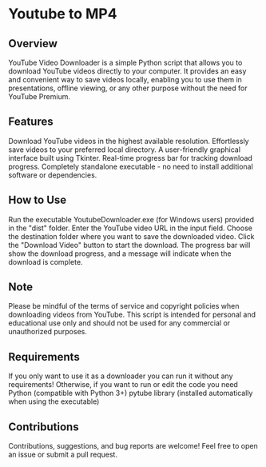 # Youtube to MP4
## Overview
YouTube Video Downloader is a simple Python script that allows you to download YouTube videos directly to your computer. It provides an easy and convenient way to save videos locally, enabling you to use them in presentations, offline viewing, or any other purpose without the need for YouTube Premium.
## Features
Download YouTube videos in the highest available resolution.
Effortlessly save videos to your preferred local directory.
A user-friendly graphical interface built using Tkinter.
Real-time progress bar for tracking download progress.
Completely standalone executable - no need to install additional software or dependencies.
## How to Use
Run the executable YoutubeDownloader.exe (for Windows users) provided in the "dist" folder.
Enter the YouTube video URL in the input field.
Choose the destination folder where you want to save the downloaded video.
Click the "Download Video" button to start the download.
The progress bar will show the download progress, and a message will indicate when the download is complete.
## Note
Please be mindful of the terms of service and copyright policies when downloading videos from YouTube. This script is intended for personal and educational use only and should not be used for any commercial or unauthorized purposes.

## Requirements
If you only want to use it as a downloader you can run it without any requirements!
Otherwise, if you want to run or edit the code you need Python (compatible with Python 3+)
pytube library (installed automatically when using the executable)

## Contributions
Contributions, suggestions, and bug reports are welcome! Feel free to open an issue or submit a pull request.

